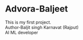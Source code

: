 # Advora-Baljeet
This is my first project.
<br>
Author-Baljit singh Karnavat (Rajput)
<br>
AI ML developer
